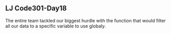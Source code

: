 ## LJ Code301-Day18
The entire team tackled our biggest hurdle with the function that would filter all our data to a specific variable to use globaly. 
